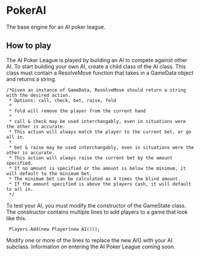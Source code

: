 # PokerAI
The base engine for an AI poker league.

## How to play
The AI Poker League is played by building an AI to compete against other AI. To start building your own AI, create a child class of the AI class. This class must contain a ResolveMove function that takes in a GameData object and returns a string.

    /*Given an instance of GameData, ResolveMove should return a string with the desired action.
     * Options: call, check, bet, raise, fold
     * 
     * fold will remove the player from the current hand
     * 
     * call & check may be used interchangably, even in situations were the other is accurate.
     * This action will always match the player to the current bet, or go all in.
     * 
     * bet & raise may be used interchangably, even in situations were the other is accurate.
     * This action will always raise the current bet by the amount specified.
     * If no amount is specified or the amount is below the minimum, it will default to the minimum bet.
     * The minimum bet can be calculated as 4 times the blind amount.
     * If the amount specified is above the players cash, it will default to all in.
     */
     
To test your AI, you must modify the constructor of the GameState class. The constructor contains multiple lines to add players to a game that look like this.
     
     Players.Add(new Player(new AI()));
     
Modify one or more of the lines to replace the new AI() with your AI subclass.
Information on entering the AI Poker League coming soon.
